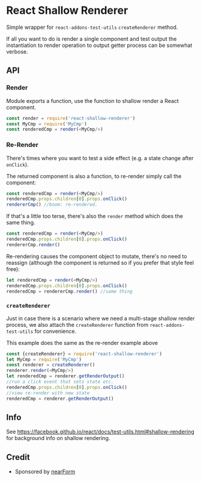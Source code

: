 # React Shallow Renderer

Simple wrapper for `react-addons-test-utils`
`createRenderer` method. 

If all you want to do is render a single component 
and test output the instantiation to render operation
to output getter process can be somewhat verbose.

## API

### Render

Module exports a function, use the function to shallow
render a React component.

```js
const render = require('react-shallow-renderer')
const MyCmp = require('MyCmp')
const renderedCmp = render(<MyCmp/>)
```

### Re-Render

There's times where you want to test a side effect
(e.g. a state change after `onClick`). 

The returned component is also a function, to 
re-render simply call the component:

```js
const renderedCmp = render(<MyCmp/>)
renderedCmp.props.children[0].props.onClick()
rendererCmp() //boom: re-rendered.
```

If that's a little too terse, there's also the
`render` method which does the same thing.

```js
const renderedCmp = render(<MyCmp/>)
renderedCmp.props.children[0].props.onClick()
rendererCmp.render()
```

Re-rendering causes the component object to mutate,
there's no need to reassign (although the component 
is returned so if you prefer that style feel free):

```js
let renderedCmp = render(<MyCmp/>)
renderedCmp.props.children[0].props.onClick()
renderedCmp = rendererCmp.render() //same thing
```

### `createRenderer`

Just in case there is a scenario where we need a multi-stage
shallow render process, we also attach the `createRenderer` function
from `react-addons-test-utils` for convenience.

This example does the same as the re-render example above

```js
const {createRenderer} = require('react-shallow-renderer')
let MyCmp = require('MyCmp')
const renderer = createRenderer()
renderer.render(<MyCmp/>)
let renderedCmp = renderer.getRenderOutput()
//run a click event that sets state etc.
renderedCmp.props.children[0].props.onClick()
//view re-render with new state
renderedCmp = renderer.getRenderOutput()
```


## Info
See <https://facebook.github.io/react/docs/test-utils.html#shallow-rendering> for background info on shallow rendering.

## Credit

* Sponsored by [nearForm](http://nearform.com)